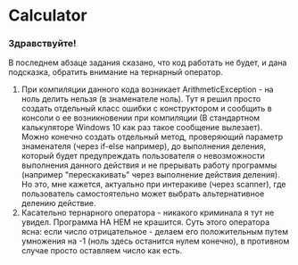 # Calculator
### Здравствуйте!
В последнем абзаце задания сказано, что код работать не будет, и дана подсказка, обратить внимание на тернарный оператор.
1. При компиляции данного кода возникает ArithmeticException - на ноль делить нельзя (в знаменателе ноль). Тут я решил просто создать отдельный класс ошибки с конструктором и сообщить в консоли о ее возникновении при компиляции (В стандартном калькуляторе Windows 10 как раз такое сообщение вылезает). Можно конечно создать отдельный метод, проверяющий параметр знаменателя (через if-else например), до выполнения деления, который будет предупреждать пользователя о невозможности выполнения данного действия и не прерывать работу программы (например "перескакивать" через выполнение действия деления). Но это, мне кажется, актуально при интеракиве (через scanner), где пользователь самостоятельно может выбрать альтернативное делению действие.
2. Касательно тернарного оператора - никакого криминала я тут не увидел. Программа НА НЕМ не крашится. Суть этого оператора ясна: если число отрицательное - делаем его положительным путем умножения на -1 (ноль здесь останится нулем конечно), в противном случае просто оставляем число как есть.
